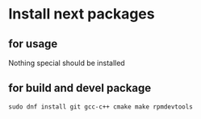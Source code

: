 # Install next packages

## for usage
Nothing special should be installed

## for build and devel package
```
sudo dnf install git gcc-c++ cmake make rpmdevtools
```